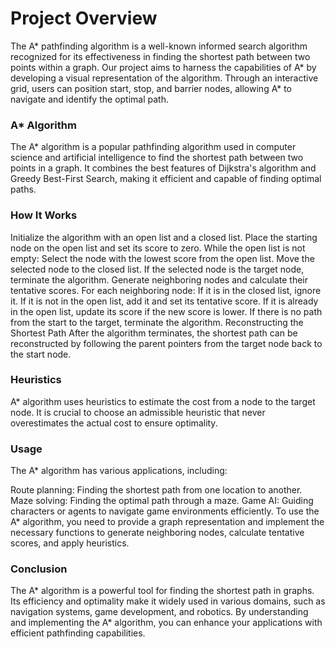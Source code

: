 # Project Overview

The A* pathfinding algorithm is a well-known informed search algorithm recognized for its effectiveness in finding the shortest path between two points within a graph. Our project aims to harness the capabilities of A* by developing a visual representation of the algorithm. Through an interactive grid, users can position start, stop, and barrier nodes, allowing A* to navigate and identify the optimal path.


### A* Algorithm
The A* algorithm is a popular pathfinding algorithm used in computer science and artificial intelligence to find the shortest path between two points in a graph. It combines the best features of Dijkstra's algorithm and Greedy Best-First Search, making it efficient and capable of finding optimal paths.

### How It Works
Initialize the algorithm with an open list and a closed list.
Place the starting node on the open list and set its score to zero.
While the open list is not empty:
Select the node with the lowest score from the open list.
Move the selected node to the closed list.
If the selected node is the target node, terminate the algorithm.
Generate neighboring nodes and calculate their tentative scores.
For each neighboring node:
If it is in the closed list, ignore it.
If it is not in the open list, add it and set its tentative score.
If it is already in the open list, update its score if the new score is lower.
If there is no path from the start to the target, terminate the algorithm.
Reconstructing the Shortest Path
After the algorithm terminates, the shortest path can be reconstructed by following the parent pointers from the target node back to the start node.

### Heuristics
A* algorithm uses heuristics to estimate the cost from a node to the target node. It is crucial to choose an admissible heuristic that never overestimates the actual cost to ensure optimality.

### Usage
The A* algorithm has various applications, including:

Route planning: Finding the shortest path from one location to another.
Maze solving: Finding the optimal path through a maze.
Game AI: Guiding characters or agents to navigate game environments efficiently.
To use the A* algorithm, you need to provide a graph representation and implement the necessary functions to generate neighboring nodes, calculate tentative scores, and apply heuristics.


### Conclusion
The A* algorithm is a powerful tool for finding the shortest path in graphs. Its efficiency and optimality make it widely used in various domains, such as navigation systems, game development, and robotics. By understanding and implementing the A* algorithm, you can enhance your applications with efficient pathfinding capabilities.
